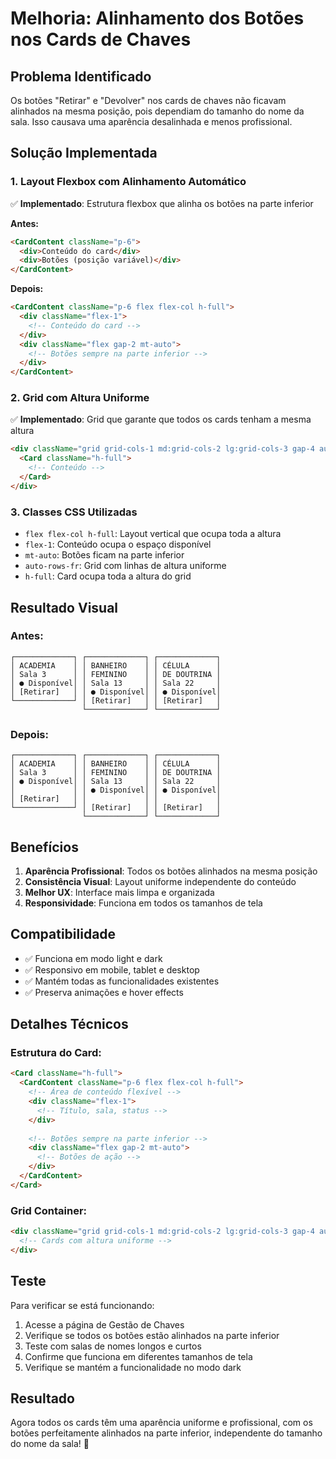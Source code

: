 # Melhoria: Alinhamento dos Botões nos Cards de Chaves

## Problema Identificado

Os botões "Retirar" e "Devolver" nos cards de chaves não ficavam alinhados na mesma posição, pois dependiam do tamanho do nome da sala. Isso causava uma aparência desalinhada e menos profissional.

## Solução Implementada

### 1. **Layout Flexbox com Alinhamento Automático**

✅ **Implementado**: Estrutura flexbox que alinha os botões na parte inferior

**Antes:**
```html
<CardContent className="p-6">
  <div>Conteúdo do card</div>
  <div>Botões (posição variável)</div>
</CardContent>
```

**Depois:**
```html
<CardContent className="p-6 flex flex-col h-full">
  <div className="flex-1">
    <!-- Conteúdo do card -->
  </div>
  <div className="flex gap-2 mt-auto">
    <!-- Botões sempre na parte inferior -->
  </div>
</CardContent>
```

### 2. **Grid com Altura Uniforme**

✅ **Implementado**: Grid que garante que todos os cards tenham a mesma altura

```html
<div className="grid grid-cols-1 md:grid-cols-2 lg:grid-cols-3 gap-4 auto-rows-fr">
  <Card className="h-full">
    <!-- Conteúdo -->
  </Card>
</div>
```

### 3. **Classes CSS Utilizadas**

- `flex flex-col h-full`: Layout vertical que ocupa toda a altura
- `flex-1`: Conteúdo ocupa o espaço disponível
- `mt-auto`: Botões ficam na parte inferior
- `auto-rows-fr`: Grid com linhas de altura uniforme
- `h-full`: Card ocupa toda a altura do grid

## Resultado Visual

### **Antes:**
```
┌─────────────┐ ┌─────────────┐ ┌─────────────┐
│ ACADEMIA    │ │ BANHEIRO    │ │ CÉLULA      │
│ Sala 3      │ │ FEMININO    │ │ DE DOUTRINA │
│ ● Disponível│ │ Sala 13     │ │ Sala 22     │
│ [Retirar]   │ │ ● Disponível│ │ ● Disponível│
└─────────────┘ │ [Retirar]   │ │ [Retirar]   │
                └─────────────┘ └─────────────┘
```

### **Depois:**
```
┌─────────────┐ ┌─────────────┐ ┌─────────────┐
│ ACADEMIA    │ │ BANHEIRO    │ │ CÉLULA      │
│ Sala 3      │ │ FEMININO    │ │ DE DOUTRINA │
│ ● Disponível│ │ Sala 13     │ │ Sala 22     │
│             │ │ ● Disponível│ │ ● Disponível│
│ [Retirar]   │ │             │ │             │
└─────────────┘ │ [Retirar]   │ │ [Retirar]   │
                └─────────────┘ └─────────────┘
```

## Benefícios

1. **Aparência Profissional**: Todos os botões alinhados na mesma posição
2. **Consistência Visual**: Layout uniforme independente do conteúdo
3. **Melhor UX**: Interface mais limpa e organizada
4. **Responsividade**: Funciona em todos os tamanhos de tela

## Compatibilidade

- ✅ Funciona em modo light e dark
- ✅ Responsivo em mobile, tablet e desktop
- ✅ Mantém todas as funcionalidades existentes
- ✅ Preserva animações e hover effects

## Detalhes Técnicos

### Estrutura do Card:
```html
<Card className="h-full">
  <CardContent className="p-6 flex flex-col h-full">
    <!-- Área de conteúdo flexível -->
    <div className="flex-1">
      <!-- Título, sala, status -->
    </div>
    
    <!-- Botões sempre na parte inferior -->
    <div className="flex gap-2 mt-auto">
      <!-- Botões de ação -->
    </div>
  </CardContent>
</Card>
```

### Grid Container:
```html
<div className="grid grid-cols-1 md:grid-cols-2 lg:grid-cols-3 gap-4 auto-rows-fr">
  <!-- Cards com altura uniforme -->
</div>
```

## Teste

Para verificar se está funcionando:

1. Acesse a página de Gestão de Chaves
2. Verifique se todos os botões estão alinhados na parte inferior
3. Teste com salas de nomes longos e curtos
4. Confirme que funciona em diferentes tamanhos de tela
5. Verifique se mantém a funcionalidade no modo dark

## Resultado

Agora todos os cards têm uma aparência uniforme e profissional, com os botões perfeitamente alinhados na parte inferior, independente do tamanho do nome da sala! 🎉

